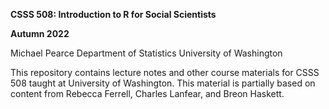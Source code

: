 **CSSS 508: Introduction to R for Social Scientists**

**Autumn 2022**

Michael Pearce
Department of Statistics
University of Washington

This repository contains lecture notes and other course materials for CSSS 508 taught at University of Washington. This material is partially based on content from Rebecca Ferrell, Charles Lanfear, and Breon Haskett.
